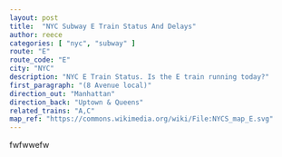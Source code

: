 ```yaml
---
layout: post
title:  "NYC Subway E Train Status And Delays"
author: reece
categories: [ "nyc", "subway" ]
route: "E"
route_code: "E"
city: "NYC"
description: "NYC E Train Status. Is the E train running today?"
first_paragraph: "(8 Avenue local)"
direction_out: "Manhattan"
direction_back: "Uptown & Queens"
related_trains: "A,C"
map_ref: "https://commons.wikimedia.org/wiki/File:NYCS_map_E.svg"
---
```


fwfwwefw
